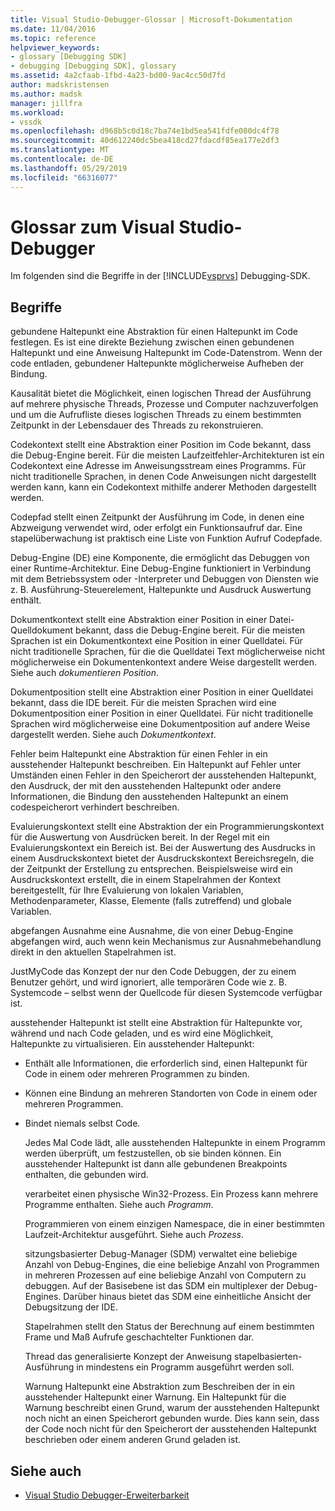 ```yaml
---
title: Visual Studio-Debugger-Glossar | Microsoft-Dokumentation
ms.date: 11/04/2016
ms.topic: reference
helpviewer_keywords:
- glossary [Debugging SDK]
- debugging [Debugging SDK], glossary
ms.assetid: 4a2cfaab-1fbd-4a23-bd00-9ac4cc50d7fd
author: madskristensen
ms.author: madsk
manager: jillfra
ms.workload:
- vssdk
ms.openlocfilehash: d968b5c0d18c7ba74e1bd5ea541fdfe080dc4f78
ms.sourcegitcommit: 40d612240dc5bea418cd27fdacdf85ea177e2df3
ms.translationtype: MT
ms.contentlocale: de-DE
ms.lasthandoff: 05/29/2019
ms.locfileid: "66316077"
---
```

# <a name="visual-studio-debugger-glossary"></a>Glossar zum Visual Studio-Debugger
Im folgenden sind die Begriffe in der [!INCLUDE[vsprvs](../../../code-quality/includes/vsprvs_md.md)] Debugging-SDK.

## <a name="terms"></a>Begriffe
 gebundene Haltepunkt eine Abstraktion für einen Haltepunkt im Code festlegen. Es ist eine direkte Beziehung zwischen einen gebundenen Haltepunkt und eine Anweisung Haltepunkt im Code-Datenstrom. Wenn der code entladen, gebundener Haltepunkte möglicherweise Aufheben der Bindung.

 Kausalität bietet die Möglichkeit, einen logischen Thread der Ausführung auf mehrere physische Threads, Prozesse und Computer nachzuverfolgen und um die Aufrufliste dieses logischen Threads zu einem bestimmten Zeitpunkt in der Lebensdauer des Threads zu rekonstruieren.

 Codekontext stellt eine Abstraktion einer Position im Code bekannt, dass die Debug-Engine bereit. Für die meisten Laufzeitfehler-Architekturen ist ein Codekontext eine Adresse im Anweisungsstream eines Programms. Für nicht traditionelle Sprachen, in denen Code Anweisungen nicht dargestellt werden kann, kann ein Codekontext mithilfe anderer Methoden dargestellt werden.

 Codepfad stellt einen Zeitpunkt der Ausführung im Code, in denen eine Abzweigung verwendet wird, oder erfolgt ein Funktionsaufruf dar. Eine stapelüberwachung ist praktisch eine Liste von Funktion Aufruf Codepfade.

 Debug-Engine (DE) eine Komponente, die ermöglicht das Debuggen von einer Runtime-Architektur. Eine Debug-Engine funktioniert in Verbindung mit dem Betriebssystem oder -Interpreter und Debuggen von Diensten wie z. B. Ausführung-Steuerelement, Haltepunkte und Ausdruck Auswertung enthält.

 Dokumentkontext stellt eine Abstraktion einer Position in einer Datei-Quelldokument bekannt, dass die Debug-Engine bereit. Für die meisten Sprachen ist ein Dokumentkontext eine Position in einer Quelldatei. Für nicht traditionelle Sprachen, für die die Quelldatei Text möglicherweise nicht möglicherweise ein Dokumentenkontext andere Weise dargestellt werden. Siehe auch *dokumentieren Position*.

 Dokumentposition stellt eine Abstraktion einer Position in einer Quelldatei bekannt, dass die IDE bereit. Für die meisten Sprachen wird eine Dokumentposition einer Position in einer Quelldatei. Für nicht traditionelle Sprachen wird möglicherweise eine Dokumentposition auf andere Weise dargestellt werden. Siehe auch *Dokumentkontext*.

 Fehler beim Haltepunkt eine Abstraktion für einen Fehler in ein ausstehender Haltepunkt beschreiben. Ein Haltepunkt auf Fehler unter Umständen einen Fehler in den Speicherort der ausstehenden Haltepunkt, den Ausdruck, der mit den ausstehenden Haltepunkt oder andere Informationen, die Bindung den ausstehenden Haltepunkt an einem codespeicherort verhindert beschreiben.

 Evaluierungskontext stellt eine Abstraktion der ein Programmierungskontext für die Auswertung von Ausdrücken bereit. In der Regel mit ein Evaluierungskontext ein Bereich ist. Bei der Auswertung des Ausdrucks in einem Ausdruckskontext bietet der Ausdruckskontext Bereichsregeln, die der Zeitpunkt der Erstellung zu entsprechen. Beispielsweise wird ein Ausdruckskontext erstellt, die in einem Stapelrahmen der Kontext bereitgestellt, für Ihre Evaluierung von lokalen Variablen, Methodenparameter, Klasse, Elemente (falls zutreffend) und globale Variablen.

 abgefangen Ausnahme eine Ausnahme, die von einer Debug-Engine abgefangen wird, auch wenn kein Mechanismus zur Ausnahmebehandlung direkt in den aktuellen Stapelrahmen ist.

 JustMyCode das Konzept der nur den Code Debuggen, der zu einem Benutzer gehört, und wird ignoriert, alle temporären Code wie z. B. Systemcode – selbst wenn der Quellcode für diesen Systemcode verfügbar ist.

 ausstehender Haltepunkt ist stellt eine Abstraktion für Haltepunkte vor, während und nach Code geladen, und es wird eine Möglichkeit, Haltepunkte zu virtualisieren. Ein ausstehender Haltepunkt:

- Enthält alle Informationen, die erforderlich sind, einen Haltepunkt für Code in einem oder mehreren Programmen zu binden.

- Können eine Bindung an mehreren Standorten von Code in einem oder mehreren Programmen.

- Bindet niemals selbst Code.

  Jedes Mal Code lädt, alle ausstehenden Haltepunkte in einem Programm werden überprüft, um festzustellen, ob sie binden können. Ein ausstehender Haltepunkt ist dann alle gebundenen Breakpoints enthalten, die gebunden wird.

  verarbeitet einen physische Win32-Prozess. Ein Prozess kann mehrere Programme enthalten. Siehe auch *Programm*.

  Programmieren von einem einzigen Namespace, die in einer bestimmten Laufzeit-Architektur ausgeführt. Siehe auch *Prozess*.

  sitzungsbasierter Debug-Manager (SDM) verwaltet eine beliebige Anzahl von Debug-Engines, die eine beliebige Anzahl von Programmen in mehreren Prozessen auf eine beliebige Anzahl von Computern zu debuggen. Auf der Basisebene ist das SDM ein multiplexer der Debug-Engines. Darüber hinaus bietet das SDM eine einheitliche Ansicht der Debugsitzung der IDE.

  Stapelrahmen stellt den Status der Berechnung auf einem bestimmten Frame und Maß Aufrufe geschachtelter Funktionen dar.

  Thread das generalisierte Konzept der Anweisung stapelbasierten-Ausführung in mindestens ein Programm ausgeführt werden soll.

  Warnung Haltepunkt eine Abstraktion zum Beschreiben der in ein ausstehender Haltepunkt einer Warnung. Ein Haltepunkt für die Warnung beschreibt einen Grund, warum der ausstehenden Haltepunkt noch nicht an einen Speicherort gebunden wurde. Dies kann sein, dass der Code noch nicht für den Speicherort der ausstehenden Haltepunkt beschrieben oder einem anderen Grund geladen ist.

## <a name="see-also"></a>Siehe auch
- [Visual Studio Debugger-Erweiterbarkeit](../../../extensibility/debugger/visual-studio-debugger-extensibility.md)